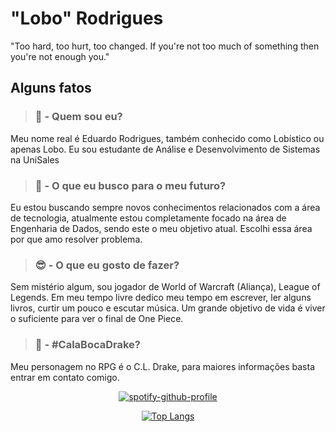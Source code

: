 # "Lobo" Rodrigues

"Too hard, too hurt, too changed. If you're not too much of something then you're not enough you."

## Alguns fatos

> ### 🐺 - Quem sou eu?

Meu nome real é Eduardo Rodrigues, também conhecido como Lobístico ou apenas Lobo. Eu sou estudante de Análise e Desenvolvimento de Sistemas na UniSales

> ### 🔭 - O que eu busco para o meu futuro?

Eu estou buscando sempre novos conhecimentos relacionados com a área de tecnologia, atualmente estou completamente focado na área de Engenharia de Dados, sendo este o meu objetivo atual. Escolhi essa área por que amo resolver problema.

> ### 😎 - O que eu gosto de fazer?

Sem mistério algum, sou jogador de World of Warcraft (Aliança), League of Legends. Em meu tempo livre dedico meu tempo em escrever, ler alguns livros, curtir um pouco e escutar música. Um grande objetivo de vida é viver o suficiente para ver o final de One Piece.

> ### 🐅 - #CalaBocaDrake?

Meu personagem no RPG é o C.L. Drake, para maiores informações basta entrar em contato comigo.

<div widht=20% align="center" style="float">

[![spotify-github-profile](https://spotify-github-profile.vercel.app/api/view?uid=31pv2qtto2td2ir7saqdbqgqcply&cover_image=false&theme=default&bar_color=cc0000&bar_color_cover=false)](https://github.com/kittinan/spotify-github-profile)

[![Top Langs](https://github-readme-stats.vercel.app/api/top-langs/?username=lobistico&layout=compact)](https://github.com/anuraghazra/github-readme-stats)
</div>
